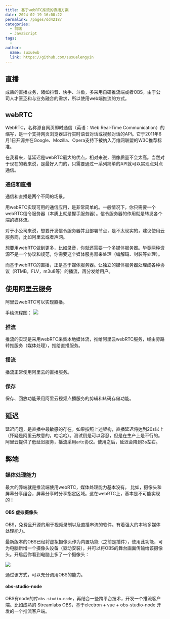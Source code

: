 ```yaml
---
title: 基于webRTC推流的直播方案
date: 2024-02-19 16:00:22
permalink: /pages/dd4218/
categories:
  - 前端
  - JavaScript
tags:
  - 
author: 
  name: suxuewb
  link: https://github.com/suxuelengyin
---
```

## 直播
成熟的直播业务，诸如抖音、快手、斗鱼，多采用自研推流端或者OBS，由于公司人才匮乏和与业务融合的需求，所以使用web端推流的方式。
##  webRTC
WebRTC，名称源自网页即时通信（英语：Web Real-Time Communication）的缩写，是一个支持网页浏览器进行实时语音对话或视频对话的API。它于2011年6月1日开源并在Google、Mozilla、Opera支持下被纳入万维网联盟的W3C推荐标准。

在我看来，低延迟是webRTC最大的优点，相对来说，图像质量不会太高。当然对于现在的我来说，是最好入门的，只需要通过一系列简单的API就可以实现点对点通信。

### 通信和直播

通信和直播是两个不同的场景。

用webRTC实现可用的通信应用，是非常简单的。一般情况下，你只需要一个webRTC信令服务器（本质上就是握手服务器）。信令服务器的作用就是转发各个端的媒体流。

对于小公司来说，想要开发信令服务器并且部署节点，是不太现实的，建议使用云服务商，比如阿里云或者声网。

想要用webRTC做到更多，比如录音，你就还需要一个多媒体服务器。毕竟两种资源不是一个协议和规范，你需要这个媒体服务器来处理（编解码、封装等处理）。

而基于webRTC的直播，正是基于媒体服务器。让独立的媒体服务器处理成各种协议（RTMB，FLV，m3u8等）的播流，再分发给用户。

## 使用阿里云服务
阿里云webRTC可以实现直播。

手绘流程图：
![](https://suxuewb.cn/wp-content/uploads/2021/04/gaitubao_WechatIMG597_-90.jpeg)

### 推流
推流的实现是采用webRTC采集本地媒体流，推给阿里云webRTC服务，经由旁路转推服务（媒体处理），推给直播服务。
### 播流
播流正常使用阿里云的直播服务。
### 保存
保存、回放功能采用阿里云视频点播服务的剪辑和转码存储功能。

## 延迟
延迟问题，是直播中最敏感的存在。如果按照上述架构，直播延迟将达到20s以上（怀疑是阿里云故意的，哈哈哈）。测试倒是可以容忍，但是在生产上是不行的。
阿里云提供了低延迟服务，播流采用artc协议。使用之后，延迟会降到3s左右。

## 弊端

### 媒体处理能力

最大的弊端就是推流端使用webRTC，媒体处理能力基本没有。
比如，摄像头和屏幕分享组合，屏幕分享时分享指定区域。这在webRTC上，基本是不可能实现的！

#### OBS 虚拟摄像头

OBS，免费且开源的用于视频录制以及直播串流的软件。有着强大的本地多媒体处理能力。

最新版本的OBS已经将虚拟摄像头作为内置功能（之前是插件），使用此功能，可为电脑新增一个摄像头设备（驱动安装），并可以将OBS的舞台画面传输给该摄像头。开启后你看到电脑上多了一个摄像头：

![](https://suxuewb.cn/wp-content/uploads/2021/04/截屏2021-04-09-17.24.15.png)

通过该方式，可以充分调用OBS的能力。

#### obs-studio-node

OBS有node的库`obs-studio-node`，再结合一些跨平台技术，开发一个推流客户端。比如成熟的 Streamlabs OBS，基于electron + vue + obs-studio-node 开发的一个推流客户端。











